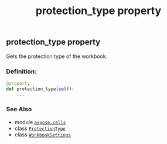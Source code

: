 ﻿---
title: protection_type property
second_title: Aspose.Cells for Python via .NET API References
description: 
type: docs
weight: 430
url: /aspose.cells/workbooksettings/protection_type/
is_root: false
---

## protection_type property


Gets the protection type of the workbook.
### Definition:
```python
@property
def protection_type(self):
    ...
```

### See Also
* module [`aspose.cells`](../../)
* class [`ProtectionType`](/cells/python-net/aspose.cells/protectiontype)
* class [`WorkbookSettings`](/cells/python-net/aspose.cells/workbooksettings)
